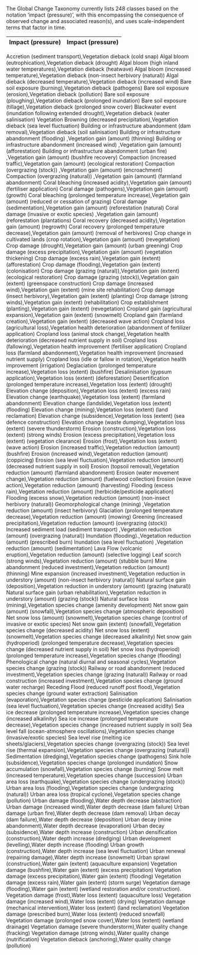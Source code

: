 The Global Change Taxonomy currently lists 248 classes based on the notation ‘impact (pressure)’, with this encompassing the consequence of observed change and associated reason(s), and uses scale-independent terms that factor in time. 

<html xmlns:o="urn:schemas-microsoft-com:office:office"
xmlns:w="urn:schemas-microsoft-com:office:word"
xmlns:m="http://schemas.microsoft.com/office/2004/12/omml"
xmlns="http://www.w3.org/TR/REC-html40">

Impact (pressure) | Impact (pressure)
-- | --
Accretion (sediment transport),Vegetation dieback (cold snap)
Algal bloom (eutrophication),Vegetation dieback (drought)
Algal bloom (high inland water temperatures),Vegetation dieback (heatwave)
Algal bloom (increased temperature),Vegetation dieback (non-insect herbivory (natural))
Algal dieback (decreased temperature),Vegetation dieback (increased wind)
Bare soil exposure (burning),Vegetation dieback (pathogens)
Bare soil exposure (erosion),Vegetation dieback (pollution) 
Bare soil exposure (ploughing),Vegetation dieback (prolonged inundation) 
Bare soil exposure (tillage),Vegetation dieback (prolonged snow cover) 
Blackwater event (inundation following extended drought),Vegetation dieback (water salinisation) 
Vegetation Browning (decreased precipitation),Vegetation dieback (sea level fluctuation) 
Building or infrastructure abandonment (dam removal),Vegetation dieback (soil salinisation) 
Building or infrastructure abandonment (flooding) ,Vegetation gain (amount) (thinning)
Building or infrastructure abandonment (increased wind) ,Vegetation gain (amount) (afforestation)
Building or infrastructure abandonment (urban fire) ,Vegetation gain (amount) (bushfire recovery)
Compaction (increased traffic),Vegetation gain (amount) (ecological restoration)
Compaction (overgrazing (stock)) ,Vegetation gain (amount) (encroachment)
Compaction (overgrazing (natural)) ,Vegetation gain (amount) (farmland abandonment)
Coral bleaching (increased acidity),Vegetation gain (amount) (fertiliser application)
Coral damage (pathogens),Vegetation gain (amount) (growth)
Coral bleaching (prolonged temperature increase),Vegetation gain (amount) (reduced or cessation of grazing)
Coral damage (sedimentation),Vegetation gain (amount) (reforestation (natural)
Coral damage (invasive or exotic species) ,Vegetation gain (amount) (reforestation (plantations)
Coral recovery (decreased acidity),Vegetation gain (amount) (regrowth)
Coral recovery (prolonged temperature decrease),Vegetation gain (amount) (removal of herbivores)
Crop change in cultivated lands (crop rotation),Vegetation gain (amount) (revegetation)
Crop damage (drought),Vegetation gain (amount) (urban greening)
Crop damage (excess precipitation),Vegetation gain (amount) (vegetation thickening)
Crop damage (excess rain),Vegetation gain (extent) (afforestation)
Crop damage (flooding),Vegetation gain (extent) (colonisation)
Crop damage (grazing (natural)),Vegetation gain (extent) (ecological restoration)
Crop damage (grazing (stock)),Vegetation gain (extent) (greenspace construction)
Crop damage (increased wind),Vegetation gain (extent) (mine site rehabilitation)
Crop damage (insect herbivory),Vegetation gain (extent) (planting)
Crop damage (strong winds),Vegetation gain (extent) (rehabilitation)
Crop establishment (planting),Vegetation gain (extent) (revegetation)
Cropland gain (agricultural expansion),Vegetation gain (extent) (snowmelt)
Cropland gain (farmland creation),Vegetation gain (extent) (decreased wave action)
Cropland loss (agricultural loss),Vegetation health deterioration (abandonment of fertilizer application)
Cropland loss (animal stock change),Vegetation health deterioration (decreased nutrient supply in soil)
Cropland loss (fallowing),Vegetation health improvement (fertiliser application)
Cropland loss (farmland abandonment),Vegetation health improvement (increased nutrient supply)
Cropland loss (idle or fallow in rotation),Vegetation health improvement (irrigation)
Deglaciation (prolonged temperature increase),Vegetation loss (extent) (bushfire)
Desalinisation (gypsum application),Vegetation loss (extent) (deforestation)
Desertification (prolonged temperature increase),Vegetation loss (extent) (drought)
Elevation change (deposition),Vegetation loss (extent) (excess rain)
Elevation change (earthquake),Vegetation loss (extent) (farmland abandonment)
Elevation change (landslide),Vegetation loss (extent) (flooding)
Elevation change (mining),Vegetation loss (extent) (land reclamation)
Elevation change (subsidence),Vegetation loss (extent) (sea defence construction)
Elevation change (waste dumping),Vegetation loss (extent) (severe thunderstorm)
Erosion (construction),Vegetation loss (extent) (strong winds)
Erosion (excess precipitation),Vegetation loss (extent) (vegetation clearance)
Erosion (frost),Vegetation loss (extent) (wave action)
Erosion (increased traffic),Vegetation reduction (amount) (bushfire)
Erosion (increased wind),Vegetation reduction (amount) (coppicing)
Erosion (sea level fluctuation),Vegetation reduction (amount) (decreased nutrient supply in soil)
Erosion (topsoil removal),Vegetation reduction (amount) (farmland abandonment)
Erosion (water movement change),Vegetation reduction (amount) (fuelwood collection)
Erosion (wave action),Vegetation reduction (amount) (harvesting)
Flooding (excess rain),Vegetation reduction (amount) (herbicide/pesticide application)
Flooding (excess snow),Vegetation reduction (amount) (non-insect herbivory (natural))
Geomorphological change (mining) ,Vegetation reduction (amount) (insect herbivory)
Glaciation (prolonged temperature decrease),Vegetation reduction (amount) (mowing)
Greening (increased precipitation),Vegetation reduction (amount) (overgrazing (stock))
Increased sediment load (sediment transport) ,Vegetation reduction (amount) (overgrazing (natural))
Inundation (flooding).,Vegetation reduction (amount) (prescribed burn)
Inundation (sea level fluctuation) ,Vegetation reduction (amount) (sedimentation)
Lava Flow (volcanic eruption),Vegetation reduction (amount) (selective logging)
Leaf scorch (strong winds),Vegetation reduction (amount) (stubble burn)
Mine abandonment (reduced investment),Vegetation reduction (amount) (thinning)
Mine expansion (increased investment),Vegetation reduction in understory (amount) (non-insect herbivory (natural)) 
Natural surface gain (deposition),Vegetation reduction in understory (amount) (grazing (natural)) 
Natural surface gain (urban rehabilitation),Vegetation reduction in understory (amount) (grazing (stock)) 
Natural surface loss (mining),Vegetation species change (amenity development)
Net snow gain (amount) (snowfall),Vegetation species change (atmospheric deposition) 
Net snow loss (amount) (snowmelt),Vegetation species change (control of invasive or exotic species) 
Net snow gain (extent) (snowfall),Vegetation species change (decreased acidity)
Net snow loss (extent) (snowmelt),Vegetation species change (decreased alkalinity)
Net snow gain (hydroperiod) (prolonged temperature decrease),Vegetation species change (decreased nutrient supply in soil)
Net snow loss (hydroperiod) (prolonged temperature increase),Vegetation species change (flooding)
Phenological change (natural diurnal and seasonal cycles),Vegetation species change (grazing (stock))
Railway or road abandonment (reduced investment),Vegetation species change (grazing (natural))
Railway or road construction (increased investment),Vegetation species change (ground water recharge) 
Receding Flood (reduced runoff post flood),Vegetation species change (ground water extraction) 
Salinisation (evaporation),Vegetation species change (pesticide application) 
Salinisation (sea level fluctuation),Vegetation species change (increased acidity)
Sea ice decrease (prolonged temperature increase),Vegetation species change (increased alkalinity)
Sea ice increase (prolonged temperature decrease),Vegetation species change (increased nutrient supply in soil)
Sea level fall (ocean-atmosphere oscillations),Vegetation species change (invasive/exotic species)
Sea level rise (melting ice sheets/glaciers),Vegetation species change (overgrazing (stock))
Sea level rise (thermal expansion),Vegetation species change (overgrazing (natural))
Sedimentation (dredging),Vegetation species change (pathogens)
Sink hole (subsidence),Vegetation species change (prolonged inundation)
Snow accumulation (snowfall),Vegetation species change (burning)
Snow melt (increased temperature),Vegetation species change (succession)
Urban area loss (earthquake),Vegetation species change (undergrazing (stock))
Urban area loss (flooding),Vegetation species change (undergrazing (natural))
Urban area loss (tropical cyclone),Vegetation species change (pollution)
Urban damage (flooding),Water depth decrease (abstraction)
Urban damage (increased wind),Water depth decrease (dam failure)
Urban damage (urban fire),Water depth decrease (dam removal)
Urban decay (dam failure),Water depth decrease (deposition) 
Urban decay (mine abandonment),Water depth decrease (evaporation)
Urban decay (subsidence),Water depth increase (construction)
Urban densification (construction),Water depth increase (dredging)
Urban development (levelling),Water depth increase (flooding)
Urban growth (construction),Water depth increase (sea level fluctuation)
Urban renewal (repairing damage),Water depth increase (snowmelt)
Urban sprawl (construction),Water gain (extent) (aquaculture expansion)
Vegetation damage (bushfire),Water gain (extent) (excess precipitation)
Vegetation damage (excess precipitation),Water gain (extent) (flooding)
Vegetation damage (excess rain),Water gain (extent) (storm surge)
Vegetation damage (flooding),Water gain (extent) (wetland restoration and/or construction). 
Vegetation damage (frost),Water loss (extent) (aquaculture loss)
Vegetation damage (increased wind),Water loss (extent) (drying)
Vegetation damage (mechanical intervention),Water loss (extent) (land reclamation)
Vegetation damage (prescribed burn),Water loss (extent) (reduced snowfall)
Vegetation damage (prolonged snow cover),Water loss (extent) (wetland drainage)
Vegetation damage (severe thunderstorm),Water quality change (fracking)
Vegetation damage (strong winds),Water quality change (nutrification)
Vegetation dieback (anchoring),Water quality change (pollution)
</html>
